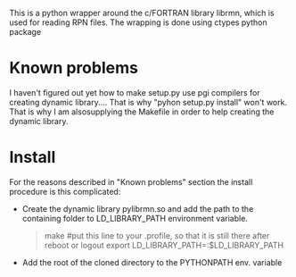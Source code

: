 This is a python wrapper around the c/FORTRAN library librmn, which is used for reading RPN files.
The wrapping is done using ctypes python package


Known problems
=========

I haven't figured out yet how to make setup.py use pgi compilers for creating dynamic library....
That is why "pyhon setup.py install" won't work. That is why I am alsosupplying the Makefile in order to help creating the dynamic library.

Install
=======

For the reasons described in "Known problems" section the install procedure is this complicated:

* Create the dynamic library pylibrmn.so and add the path to the containing folder to LD_LIBRARY_PATH environment variable.

    > make
    > #put this line to your .profile, so that it is still there after reboot or logout
    > export LD_LIBRARY_PATH=<path to the folder containing pylibrmn.so>:$LD_LIBRARY_PATH

* Add the root of the cloned directory to the PYTHONPATH env. variable

